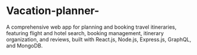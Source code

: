 # Vacation-planner-
A comprehensive web app for planning and booking travel itineraries, featuring flight and hotel search, booking management, itinerary organization, and reviews, built with React.js, Node.js, Express.js, GraphQL, and MongoDB.
